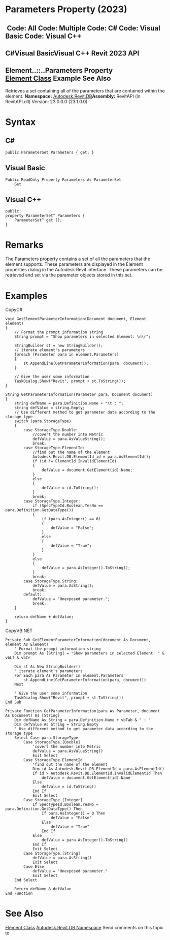 # Parameters Property (2023)

﻿
 Code: All Code: Multiple Code: C# Code: Visual Basic Code: Visual C++   
---  
C#Visual BasicVisual C++
Revit 2023 API  
---  
Element..::..Parameters Property   
[Element Class](eb16114f-69ea-f4de-0d0d-f7388b105a16.md "Element Class") Example See Also  
---  
Retrieves a set containing all of the parameters that are contained within the element.
**Namespace:** [Autodesk.Revit.DB](87546ba7-461b-c646-cbb1-2cb8f5bff8b2.md "Autodesk.Revit.DB Namespace")**Assembly:** RevitAPI (in RevitAPI.dll) Version: 23.0.0.0 (23.1.0.0)
# Syntax
C#  
---  
```text
public ParameterSet Parameters { get; }
```
  
Visual Basic  
---  
```text
Public ReadOnly Property Parameters As ParameterSet
	Get
```
  
Visual C++  
---  
```text
public:
property ParameterSet^ Parameters {
	ParameterSet^ get ();
}
```
  
# Remarks
The Parameters property contains a set of all the parameters that the element supports. These parameters are displayed in the Element properties dialog in the Autodesk Revit interface. These parameters can be retrieved and set via the parameter objects stored in this set.
# Examples
CopyC#
```text
void GetElementParameterInformation(Document document, Element element)
{
    // Format the prompt information string
    String prompt = "Show parameters in selected Element: \n\r";

    StringBuilder st = new StringBuilder();
    // iterate element's parameters
    foreach (Parameter para in element.Parameters)
    {
        st.AppendLine(GetParameterInformation(para, document));
    }

    // Give the user some information
    TaskDialog.Show("Revit", prompt + st.ToString());
}

String GetParameterInformation(Parameter para, Document document)
{
    string defName = para.Definition.Name + "\t : ";
    string defValue = string.Empty;
    // Use different method to get parameter data according to the storage type
    switch (para.StorageType)
    {
        case StorageType.Double:
            //covert the number into Metric
            defValue = para.AsValueString();
            break;
        case StorageType.ElementId:
            //find out the name of the element
            Autodesk.Revit.DB.ElementId id = para.AsElementId();
            if (id != ElementId.InvalidElementId)
            {
                defValue = document.GetElement(id).Name;
            }
            else
            {
                defValue = id.ToString();
            }
            break;
        case StorageType.Integer:
            if (SpecTypeId.Boolean.YesNo == para.Definition.GetDataType())
            {
                if (para.AsInteger() == 0)
                {
                    defValue = "False";
                }
                else
                {
                    defValue = "True";
                }
            }
            else
            {
                defValue = para.AsInteger().ToString();
            }
            break;
        case StorageType.String:
            defValue = para.AsString();
            break;
        default:
            defValue = "Unexposed parameter.";
            break;
    }

    return defName + defValue;
}
```

CopyVB.NET
```text
Private Sub GetElementParameterInformation(document As Document, element As Element)
    ' Format the prompt information string
    Dim prompt As [String] = "Show parameters in selected Element: " & vbLf & vbCr

    Dim st As New StringBuilder()
    ' iterate element's parameters
    For Each para As Parameter In element.Parameters
        st.AppendLine(GetParameterInformation(para, document))
    Next

    ' Give the user some information
    TaskDialog.Show("Revit", prompt + st.ToString())
End Sub

Private Function GetParameterInformation(para As Parameter, document As Document) As [String]
    Dim defName As String = para.Definition.Name + vbTab & " : "
    Dim defValue As String = String.Empty
    ' Use different method to get parameter data according to the storage type
    Select Case para.StorageType
        Case StorageType.[Double]
            'covert the number into Metric
            defValue = para.AsValueString()
            Exit Select
        Case StorageType.ElementId
            'find out the name of the element
            Dim id As Autodesk.Revit.DB.ElementId = para.AsElementId()
            If id > Autodesk.Revit.DB.ElementId.InvalidElementId Then
                defValue = document.GetElement(id).Name
            Else
                defValue = id.ToString()
            End If
            Exit Select
        Case StorageType.[Integer]
            If SpecTypeId.Boolean.YesNo = para.Definition.GetDataType() Then
                If para.AsInteger() = 0 Then
                    defValue = "False"
                Else
                    defValue = "True"
                End If
            Else
                defValue = para.AsInteger().ToString()
            End If
            Exit Select
        Case StorageType.[String]
            defValue = para.AsString()
            Exit Select
        Case Else
            defValue = "Unexposed parameter."
            Exit Select
    End Select

    Return defName & defValue
End Function
```

# See Also
[Element Class](eb16114f-69ea-f4de-0d0d-f7388b105a16.md "Element Class")
[Autodesk.Revit.DB Namespace](87546ba7-461b-c646-cbb1-2cb8f5bff8b2.md "Autodesk.Revit.DB Namespace")
Send comments on this topic to 